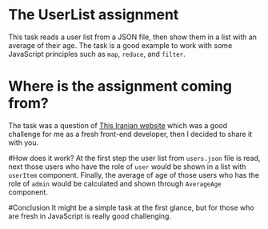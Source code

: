 # The UserList assignment
This task reads a user list from a JSON file, then show them in a list with an average of their age. 
The task is a good example to work with some JavaScript principles such as ```map```, ```reduce```, and ```filter```.

# Where is the assignment coming from?
The task was a question of [This Iranian website](https://quera.ir/course/assignments/13823/problems) which was a good challenge
for me as a fresh front-end developer, then I decided to share it with you.

#How does it work?
At the first step the user list from ```users.json``` file is read, next those users who have the role of ```user```
would be shown in a list with ```userItem``` component. Finally, the average of age of those users who has the role of ```admin```
would be calculated and shown through ```AverageAge``` component.

#Conclusion
It might be a simple task at the first glance, but for those who are fresh in JavaScript is really good challenging.
